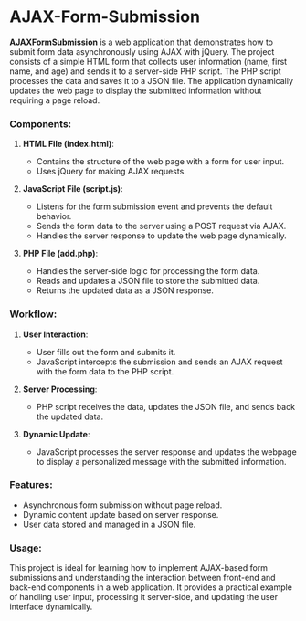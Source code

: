 # AJAX-Form-Submission

**AJAXFormSubmission** is a web application that demonstrates how to submit form data asynchronously using AJAX with jQuery. The project consists of a simple HTML form that collects user information (name, first name, and age) and sends it to a server-side PHP script. The PHP script processes the data and saves it to a JSON file. The application dynamically updates the web page to display the submitted information without requiring a page reload.

### Components:
1. **HTML File (index.html)**:
    - Contains the structure of the web page with a form for user input.
    - Uses jQuery for making AJAX requests.

2. **JavaScript File (script.js)**:
    - Listens for the form submission event and prevents the default behavior.
    - Sends the form data to the server using a POST request via AJAX.
    - Handles the server response to update the web page dynamically.

3. **PHP File (add.php)**:
    - Handles the server-side logic for processing the form data.
    - Reads and updates a JSON file to store the submitted data.
    - Returns the updated data as a JSON response.

### Workflow:
1. **User Interaction**:
    - User fills out the form and submits it.
    - JavaScript intercepts the submission and sends an AJAX request with the form data to the PHP script.

2. **Server Processing**:
    - PHP script receives the data, updates the JSON file, and sends back the updated data.

3. **Dynamic Update**:
    - JavaScript processes the server response and updates the webpage to display a personalized message with the submitted information.

### Features:
- Asynchronous form submission without page reload.
- Dynamic content update based on server response.
- User data stored and managed in a JSON file.

### Usage:
This project is ideal for learning how to implement AJAX-based form submissions and understanding the interaction between front-end and back-end components in a web application. It provides a practical example of handling user input, processing it server-side, and updating the user interface dynamically.
